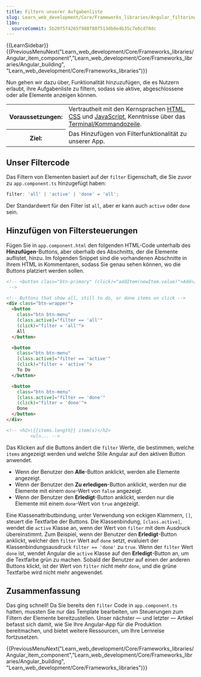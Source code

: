 ```yaml
---
title: Filtern unserer Aufgabenliste
slug: Learn_web_development/Core/Frameworks_libraries/Angular_filtering
l10n:
  sourceCommit: 5b20f5f4265f988f80f513db0e4b35c7e0cd70dc
---
```


{{LearnSidebar}}{{PreviousMenuNext("Learn_web_development/Core/Frameworks_libraries/Angular_item_component","Learn_web_development/Core/Frameworks_libraries/Angular_building", "Learn_web_development/Core/Frameworks_libraries")}}

Nun gehen wir dazu über, Funktionalität hinzuzufügen, die es Nutzern erlaubt, ihre Aufgabenliste zu filtern, sodass sie aktive, abgeschlossene oder alle Elemente anzeigen können.

<table>
  <tbody>
    <tr>
      <th scope="row">Voraussetzungen:</th>
      <td>
        Vertrautheit mit den Kernsprachen <a href="/de/docs/Learn_web_development/Core/Structuring_content">HTML</a>,
        <a href="/de/docs/Learn_web_development/Core/Styling_basics">CSS</a> und
        <a href="/de/docs/Learn_web_development/Core/Scripting">JavaScript</a>,
        Kenntnisse über das
        <a
          href="/de/docs/Learn_web_development/Getting_started/Environment_setup/Command_line"
          >Terminal/Kommandozeile</a
        >.
      </td>
    </tr>
    <tr>
      <th scope="row">Ziel:</th>
      <td>Das Hinzufügen von Filterfunktionalität zu unserer App.</td>
    </tr>
  </tbody>
</table>

## Unser Filtercode

Das Filtern von Elementen basiert auf der `filter` Eigenschaft, die Sie zuvor zu `app.component.ts` hinzugefügt haben:

```ts
filter: 'all' | 'active' | 'done' = 'all';
```

Der Standardwert für den Filter ist `all`, aber er kann auch `active` oder `done` sein.

## Hinzufügen von Filtersteuerungen

Fügen Sie in `app.component.html` den folgenden HTML-Code unterhalb des **Hinzufügen**-Buttons, aber oberhalb des Abschnitts, der die Elemente auflistet, hinzu. Im folgenden Snippet sind die vorhandenen Abschnitte in Ihrem HTML in Kommentaren, sodass Sie genau sehen können, wo die Buttons platziert werden sollen.

```html
<!-- <button class="btn-primary" (click)="addItem(newItem.value)">Add</button>
 -->

<!-- Buttons that show all, still to do, or done items on click -->
<div class="btn-wrapper">
  <button
    class="btn btn-menu"
    [class.active]="filter == 'all'"
    (click)="filter = 'all'">
    All
  </button>

  <button
    class="btn btn-menu"
    [class.active]="filter == 'active'"
    (click)="filter = 'active'">
    To Do
  </button>

  <button
    class="btn btn-menu"
    [class.active]="filter == 'done'"
    (click)="filter = 'done'">
    Done
  </button>
</div>

<!-- <h2>\{{items.length}} item(s)</h2>
         <ul>... -->
```

Das Klicken auf die Buttons ändert die `filter` Werte, die bestimmen, welche `items` angezeigt werden und welche Stile Angular auf den aktiven Button anwendet.

- Wenn der Benutzer den **Alle**-Button anklickt, werden alle Elemente angezeigt.
- Wenn der Benutzer den **Zu erledigen**-Button anklickt, werden nur die Elemente mit einem `done`-Wert von `false` angezeigt.
- Wenn der Benutzer den **Erledigt**-Button anklickt, werden nur die Elemente mit einem `done`-Wert von `true` angezeigt.

Eine Klassenattributbindung, unter Verwendung von eckigen Klammern, `[]`, steuert die Textfarbe der Buttons. Die Klassenbindung, `[class.active]`, wendet die `active` Klasse an, wenn der Wert von `filter` mit dem Ausdruck übereinstimmt. Zum Beispiel, wenn der Benutzer den **Erledigt**-Button anklickt, welcher den `filter` Wert auf `done` setzt, evaluiert der Klassenbindungsausdruck `filter == 'done'` zu `true`. Wenn der `filter` Wert `done` ist, wendet Angular die `active` Klasse auf den **Erledigt**-Button an, um die Textfarbe grün zu machen. Sobald der Benutzer auf einen der anderen Buttons klickt, ist der Wert von `filter` nicht mehr `done`, und die grüne Textfarbe wird nicht mehr angewendet.

## Zusammenfassung

Das ging schnell! Da Sie bereits den `filter` Code in `app.component.ts` hatten, mussten Sie nur das Template bearbeiten, um Steuerungen zum Filtern der Elemente bereitzustellen. Unser nächster — und letzter — Artikel befasst sich damit, wie Sie Ihre Angular-App für die Produktion bereitmachen, und bietet weitere Ressourcen, um Ihre Lernreise fortzusetzen.

{{PreviousMenuNext("Learn_web_development/Core/Frameworks_libraries/Angular_item_component","Learn_web_development/Core/Frameworks_libraries/Angular_building", "Learn_web_development/Core/Frameworks_libraries")}}

